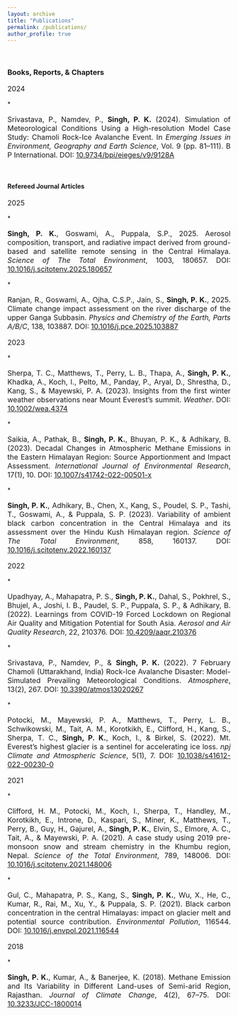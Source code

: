 ```yaml
---
layout: archive
title: "Publications"
permalink: /publications/
author_profile: true
---
```


<br>

<h3>Books, Reports, & Chapters</h3>

<p style="text-align: justify; font-size:medium;">2024</p>
* <p style="text-align: justify; font-size:medium;">Srivastava, P., Namdev, P., <b>Singh, P. K.</b> (2024). Simulation of Meteorological Conditions Using a High-resolution Model Case Study: Chamoli Rock-Ice Avalanche Event. In <i>Emerging Issues in Environment, Geography and Earth Science</i>, Vol. 9 (pp. 81–111). B P International. DOI: <a href="https://doi.org/10.9734/bpi/eieges/v9/9128A" target="_blank">10.9734/bpi/eieges/v9/9128A</a></p>

<br>

<h4>Refereed Journal Articles</h4>

<p style="text-align: justify; font-size:medium;">2025</p>
* <p style="text-align: justify; font-size:medium;"><b>Singh, P. K.</b>, Goswami, A., Puppala, S.P., 2025. Aerosol composition, transport, and radiative impact derived from ground-based and satellite remote sensing in the Central Himalaya. <i>Science of The Total Environment</i>, 1003, 180657. DOI: <a href="https://doi.org/10.1016/j.scitotenv.2025.180657" target="_blank">10.1016/j.scitotenv.2025.180657</a></p> 
* <p style="text-align: justify; font-size:medium;">Ranjan, R., Goswami, A., Ojha, C.S.P., Jain, S., <b>Singh, P. K.</b>, 2025. Climate change impact assessment on the river discharge of the upper Ganga Subbasin. <i>Physics and Chemistry of the Earth, Parts A/B/C</i>, 138, 103887. DOI: <a href="https://doi.org/10.1016/j.pce.2025.103887" target="_blank">10.1016/j.pce.2025.103887</a></p>

<p style="text-align: justify; font-size:medium;">2023</p>
* <p style="text-align: justify; font-size:medium;">Sherpa, T. C., Matthews, T., Perry, L. B., Thapa, A., <b>Singh, P. K.</b>, Khadka, A., Koch, I., Pelto, M., Panday, P., Aryal, D., Shrestha, D., Kang, S., & Mayewski, P. A. (2023). Insights from the first winter weather observations near Mount Everest’s summit. <i>Weather</i>. DOI: <a href="https://doi.org/10.1002/wea.4374" target="_blank">10.1002/wea.4374</a></p>
* <p style="text-align: justify; font-size:medium;">Saikia, A., Pathak, B., <b>Singh, P. K.</b>, Bhuyan, P. K., & Adhikary, B. (2023). Decadal Changes in Atmospheric Methane Emissions in the Eastern Himalayan Region: Source Apportionment and Impact Assessment. <i>International Journal of Environmental Research</i>, 17(1), 10. DOI: <a href="http://doi.org/10.1007/s41742-022-00501-x" target="_blank">10.1007/s41742-022-00501-x</a></p>
* <p style="text-align: justify; font-size:medium;"><b>Singh, P. K.</b>, Adhikary, B., Chen, X., Kang, S., Poudel, S. P., Tashi, T., Goswami, A., & Puppala, S. P. (2023). Variability of ambient black carbon concentration in the Central Himalaya and its assessment over the Hindu Kush Himalayan region. <i>Science of The Total Environment</i>, 858, 160137. DOI: <a href="https://doi.org/10.1016/j.scitotenv.2022.160137" target="_blank">10.1016/j.scitotenv.2022.160137</a></p>
 
<p style="text-align: justify; font-size:medium;">​2022</p>
* <p style="text-align: justify; font-size:medium;">Upadhyay, A., Mahapatra, P. S., <b>Singh, P. K.</b>, Dahal, S., Pokhrel, S., Bhujel, A., Joshi, I. B., Paudel, S. P., Puppala, S. P., & Adhikary, B. (2022). Learnings from COVID-19 Forced Lockdown on Regional Air Quality and Mitigation Potential for South Asia. <i>Aerosol and Air Quality Research</i>, 22, 210376. DOI: <a href="https://doi.org/10.4209/aaqr.210376" target="_blank">10.4209/aaqr.210376</a></p>
* <p style="text-align: justify; font-size:medium;">Srivastava, P., Namdev, P., & <b>Singh, P. K.</b> (2022). 7 February Chamoli (Uttarakhand, India) Rock-Ice Avalanche Disaster: Model-Simulated Prevailing Meteorological Conditions. <i>Atmosphere</i>, 13(2), 267. DOI: <a href="https://www.mdpi.com/2073-4433/13/2/267" target="_blank"> 10.3390/atmos13020267</a></p>
* <p style="text-align: justify; font-size:medium;">Potocki, M., Mayewski, P. A., Matthews, T., Perry, L. B., Schwikowski, M., Tait, A. M., Korotkikh, E., Clifford, H., Kang, S., Sherpa, T. C., <b>Singh, P. K.</b>, Koch, I., & Birkel, S. (2022). Mt. Everest’s highest glacier is a sentinel for accelerating ice loss. <i>npj Climate and Atmospheric Science</i>, 5(1), 7. DOI: <a href="https://www.nature.com/articles/s41612-022-00230-0" target="_blank">10.1038/s41612-022-00230-0</a></p>

<p style="text-align: justify; font-size:medium;">​2021</p>
* <p style="text-align: justify; font-size:medium;">Clifford, H. M., Potocki, M., Koch, I., Sherpa, T., Handley, M., Korotkikh, E., Introne, D., Kaspari, S., Miner, K., Matthews, T., Perry, B., Guy, H., Gajurel, A., <b>Singh, P. K.</b>, Elvin, S., Elmore, A. C., Tait, A., & Mayewski, P. A. (2021). A case study using 2019 pre-monsoon snow and stream chemistry in the Khumbu region, Nepal. <i>Science of the Total Environment</i>, 789, 148006. DOI: <a href="https://linkinghub.elsevier.com/retrieve/pii/S0048969721030771" target="_blank">10.1016/j.scitotenv.2021.148006</a></p>
* <p style="text-align: justify; font-size:medium;">Gul, C., Mahapatra, P. S., Kang, S., <b>Singh, P. K.</b>, Wu, X., He, C., Kumar, R., Rai, M., Xu, Y., & Puppala, S. P. (2021). Black carbon concentration in the central Himalayas: impact on glacier melt and potential source contribution. <i>Environmental Pollution</i>, 116544. DOI: <a href="https://linkinghub.elsevier.com/retrieve/pii/S0269749121001226" target="_blank">10.1016/j.envpol.2021.116544</a></p>
 
<p style="text-align: justify; font-size:medium;">​2018</p>
* <p style="text-align: justify; font-size:medium;"><b>Singh, P. K.</b>, Kumar, A., & Banerjee, K. (2018). Methane Emission and Its Variability in Different Land-uses of Semi-arid Region, Rajasthan. <i>Journal of Climate Change</i>, 4(2), 67–75.​ DOI: <a href="https://content.iospress.com/articles/journal-of-climate-change/jcc180014" target="_blank">10.3233/JCC-1800014</a></p>

<br>


​
